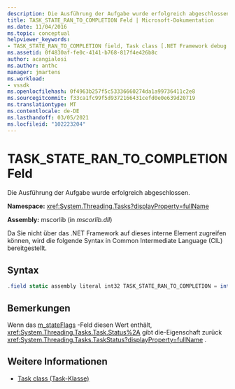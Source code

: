 ```yaml
---
description: Die Ausführung der Aufgabe wurde erfolgreich abgeschlossen.
title: TASK_STATE_RAN_TO_COMPLETION Feld | Microsoft-Dokumentation
ms.date: 11/04/2016
ms.topic: conceptual
helpviewer_keywords:
- TASK_STATE_RAN_TO_COMPLETION field, Task class [.NET Framework debug engines]
ms.assetid: 0f4830af-fe0c-4141-b768-817f4e426b8c
author: acangialosi
ms.author: anthc
manager: jmartens
ms.workload:
- vssdk
ms.openlocfilehash: 0f4963b257f5c53336660274da1a99736411c2e8
ms.sourcegitcommit: f33ca1fc99f5d9372166431cefd0e0e639d20719
ms.translationtype: MT
ms.contentlocale: de-DE
ms.lasthandoff: 03/05/2021
ms.locfileid: "102223204"
---
```

# <a name="task_state_ran_to_completion-field"></a>TASK_STATE_RAN_TO_COMPLETION Feld
Die Ausführung der Aufgabe wurde erfolgreich abgeschlossen.

 **Namespace:** <xref:System.Threading.Tasks?displayProperty=fullName>

 **Assembly:** mscorlib (in *mscorlib.dll*)

 Da Sie nicht über das .NET Framework auf dieses interne Element zugreifen können, wird die folgende Syntax in Common Intermediate Language (CIL) bereitgestellt.

## <a name="syntax"></a>Syntax

```csharp
.field static assembly literal int32 TASK_STATE_RAN_TO_COMPLETION = int32(0x02000000)
```

## <a name="remarks"></a>Bemerkungen
 Wenn das [m_stateFlags](../../extensibility/debugger/m-stateflags-field.md) -Feld diesen Wert enthält, <xref:System.Threading.Tasks.Task.Status%2A> gibt die-Eigenschaft zurück <xref:System.Threading.Tasks.TaskStatus?displayProperty=fullName> .

## <a name="see-also"></a>Weitere Informationen
- [Task class (Task-Klasse)](../../extensibility/debugger/task-class-internal-members.md)

